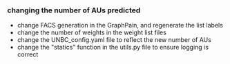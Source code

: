 ### changing the number of AUs predicted
- change FACS generation in the GraphPain, and regenerate the list labels
- change the number of weights in the weight list files
- change the UNBC_config.yaml file to reflect the new number of AUs
- change the "statics" function in the utils.py file to ensure logging is correct
